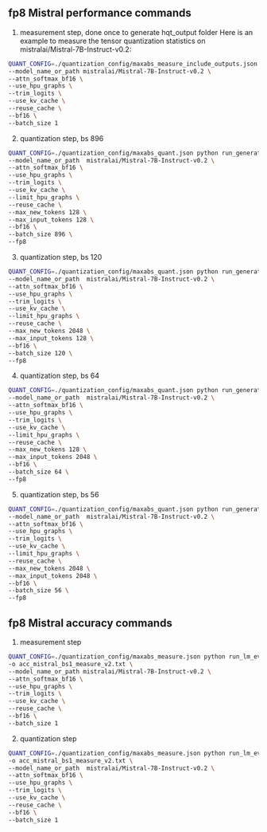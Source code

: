 ## fp8 Mistral performance commands

1. measurement step, done once to generate hqt\_output folder
Here is an example to measure the tensor quantization statistics on mistralai/Mistral-7B-Instruct-v0.2:

```bash
QUANT_CONFIG=./quantization_config/maxabs_measure_include_outputs.json python run_generation.py \
--model_name_or_path mistralai/Mistral-7B-Instruct-v0.2 \
--attn_softmax_bf16 \
--use_hpu_graphs \
--trim_logits \
--use_kv_cache \
--reuse_cache \
--bf16 \
--batch_size 1
```

2. quantization step, bs 896
```bash
QUANT_CONFIG=./quantization_config/maxabs_quant.json python run_generation.py \
--model_name_or_path  mistralai/Mistral-7B-Instruct-v0.2 \
--attn_softmax_bf16 \
--use_hpu_graphs \
--trim_logits \
--use_kv_cache \
--limit_hpu_graphs \
--reuse_cache \
--max_new_tokens 128 \
--max_input_tokens 128 \
--bf16 \
--batch_size 896 \
--fp8
```


3. quantization step, bs 120
```bash
QUANT_CONFIG=./quantization_config/maxabs_quant.json python run_generation.py \
--model_name_or_path  mistralai/Mistral-7B-Instruct-v0.2 \
--attn_softmax_bf16 \
--use_hpu_graphs \
--trim_logits \
--use_kv_cache \
--limit_hpu_graphs \
--reuse_cache \
--max_new_tokens 2048 \
--max_input_tokens 128 \
--bf16 \
--batch_size 120 \
--fp8
```



4. quantization step, bs 64 
```bash
QUANT_CONFIG=./quantization_config/maxabs_quant.json python run_generation.py \
--model_name_or_path  mistralai/Mistral-7B-Instruct-v0.2 \
--attn_softmax_bf16 \
--use_hpu_graphs \
--trim_logits \
--use_kv_cache \
--limit_hpu_graphs \
--reuse_cache \
--max_new_tokens 128 \
--max_input_tokens 2048 \
--bf16 \
--batch_size 64 \
--fp8
```



5. quantization step, bs 56 
```bash
QUANT_CONFIG=./quantization_config/maxabs_quant.json python run_generation.py \
--model_name_or_path  mistralai/Mistral-7B-Instruct-v0.2 \
--attn_softmax_bf16 \
--use_hpu_graphs \
--trim_logits \
--use_kv_cache \
--limit_hpu_graphs \
--reuse_cache \
--max_new_tokens 2048 \
--max_input_tokens 2048 \
--bf16 \
--batch_size 56 \
--fp8
```

## fp8 Mistral accuracy commands

1. measurement step
```bash
QUANT_CONFIG=./quantization_config/maxabs_measure.json python run_lm_eval.py \
-o acc_mistral_bs1_measure_v2.txt \
--model_name_or_path mistralai/Mistral-7B-Instruct-v0.2 \
--attn_softmax_bf16 \
--use_hpu_graphs \
--trim_logits \
--use_kv_cache \
--reuse_cache \
--bf16 \
--batch_size 1
```

2. quantization step
```bash
QUANT_CONFIG=./quantization_config/maxabs_measure.json python run_lm_eval.py \
-o acc_mistral_bs1_measure_v2.txt \
--model_name_or_path  mistralai/Mistral-7B-Instruct-v0.2 \
--attn_softmax_bf16 \
--use_hpu_graphs \
--trim_logits \
--use_kv_cache \
--reuse_cache \
--bf16 \
--batch_size 1
```
